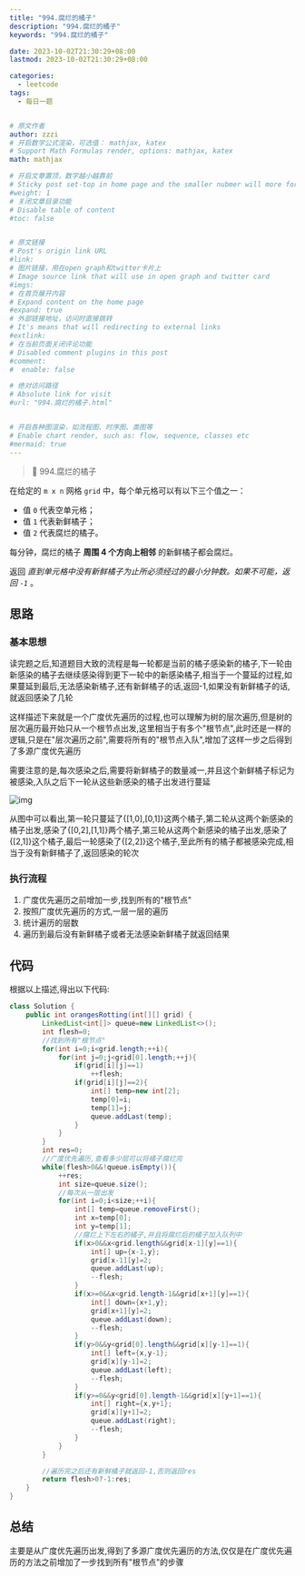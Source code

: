 ```yaml
---
title: "994.腐烂的橘子"
description: "994.腐烂的橘子"
keywords: "994.腐烂的橘子"

date: 2023-10-02T21:30:29+08:00
lastmod: 2023-10-02T21:30:29+08:00

categories:
  - leetcode
tags:
  - 每日一题


# 原文作者
author: zzzi
# 开启数学公式渲染，可选值： mathjax, katex
# Support Math Formulas render, options: mathjax, katex
math: mathjax

# 开启文章置顶，数字越小越靠前
# Sticky post set-top in home page and the smaller nubmer will more forward.
#weight: 1
# 关闭文章目录功能
# Disable table of content
#toc: false


# 原文链接
# Post's origin link URL
#link:
# 图片链接，用在open graph和twitter卡片上
# Image source link that will use in open graph and twitter card
#imgs:
# 在首页展开内容
# Expand content on the home page
#expand: true
# 外部链接地址，访问时直接跳转
# It's means that will redirecting to external links
#extlink:
# 在当前页面关闭评论功能
# Disabled comment plugins in this post
#comment:
#  enable: false

# 绝对访问路径
# Absolute link for visit
#url: "994.腐烂的橘子.html"


# 开启各种图渲染，如流程图、时序图、类图等
# Enable chart render, such as: flow, sequence, classes etc
#mermaid: true
---
```


>🍊 994.腐烂的橘子

在给定的 `m x n` 网格 `grid` 中，每个单元格可以有以下三个值之一：

- 值 `0` 代表空单元格；
- 值 `1` 代表新鲜橘子；
- 值 `2` 代表腐烂的橘子。

每分钟，腐烂的橘子 **周围 4 个方向上相邻** 的新鲜橘子都会腐烂。

返回 *直到单元格中没有新鲜橘子为止所必须经过的最小分钟数。如果不可能，返回 `-1`* 。

<!--more-->

## 思路

### 基本思想

读完题之后,知道题目大致的流程是每一轮都是当前的橘子感染新的橘子,下一轮由新感染的橘子去继续感染得到更下一轮中的新感染橘子,相当于一个蔓延的过程,如果蔓延到最后,无法感染新橘子,还有新鲜橘子的话,返回-1,如果没有新鲜橘子的话,就返回感染了几轮

这样描述下来就是一个广度优先遍历的过程,也可以理解为树的层次遍历,但是树的层次遍历最开始只从一个根节点出发,这里相当于有多个"根节点",此时还是一样的逻辑,只是在"层次遍历之前",需要将所有的"根节点入队",增加了这样一步之后得到了多源广度优先遍历

需要注意的是,每次感染之后,需要将新鲜橘子的数量减一,并且这个新鲜橘子标记为被感染,入队之后下一轮从这些新感染的橘子出发进行蔓延

![img](https://assets.leetcode-cn.com/aliyun-lc-upload/uploads/2019/02/16/oranges.png)

从图中可以看出,第一轮只蔓延了{[1,0],[0,1]}这两个橘子,第二轮从这两个新感染的橘子出发,感染了{[0,2],[1,1]}两个橘子,第三轮从这两个新感染的橘子出发,感染了{[2,1]}这个橘子,最后一轮感染了{[2,2]}这个橘子,至此所有的橘子都被感染完成,相当于没有新鲜橘子了,返回感染的轮次

### 执行流程

1. 广度优先遍历之前增加一步,找到所有的"根节点"
2. 按照广度优先遍历的方式,一层一层的遍历
3. 统计遍历的层数
4. 遍历到最后没有新鲜橘子或者无法感染新鲜橘子就返回结果

## 代码

根据以上描述,得出以下代码:

```java
class Solution {
    public int orangesRotting(int[][] grid) {
        LinkedList<int[]> queue=new LinkedList<>();
        int flesh=0;
        //找到所有"根节点"
        for(int i=0;i<grid.length;++i){
            for(int j=0;j<grid[0].length;++j){
                if(grid[i][j]==1)
                    ++flesh;
                if(grid[i][j]==2){
                    int[] temp=new int[2];
                    temp[0]=i;
                    temp[1]=j;
                    queue.addLast(temp);
                }
            }
        }
        int res=0;
        //广度优先遍历,查看多少层可以将橘子腐烂完
        while(flesh>0&&!queue.isEmpty()){
            ++res;
            int size=queue.size();
            //每次从一层出发
            for(int i=0;i<size;++i){
                int[] temp=queue.removeFirst();
                int x=temp[0];
                int y=temp[1];
                //腐烂上下左右的橘子,并且将腐烂后的橘子加入队列中
                if(x>0&&x<grid.length&&grid[x-1][y]==1){
                    int[] up={x-1,y};
                    grid[x-1][y]=2;
                    queue.addLast(up);
                    --flesh;
                }
                if(x>=0&&x<grid.length-1&&grid[x+1][y]==1){
                    int[] down={x+1,y};
                    grid[x+1][y]=2;
                    queue.addLast(down);
                    --flesh;
                }
                if(y>0&&y<grid[0].length&&grid[x][y-1]==1){
                    int[] left={x,y-1};
                    grid[x][y-1]=2;
                    queue.addLast(left);
                    --flesh;
                }
                if(y>=0&&y<grid[0].length-1&&grid[x][y+1]==1){
                    int[] right={x,y+1};
                    grid[x][y+1]=2;
                    queue.addLast(right);
                    --flesh;
                }
            }
        }

        //遍历完之后还有新鲜橘子就返回-1,否则返回res
        return flesh>0?-1:res;
    }
}
```

## 总结

主要是从广度优先遍历出发,得到了多源广度优先遍历的方法,仅仅是在广度优先遍历的方法之前增加了一步找到所有"根节点"的步骤
